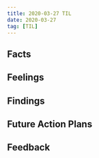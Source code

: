 ```yaml
---
title: 2020-03-27 TIL
date: 2020-03-27
tag: [TIL]
---
```


## Facts

## Feelings

## Findings

## Future Action Plans

## Feedback
